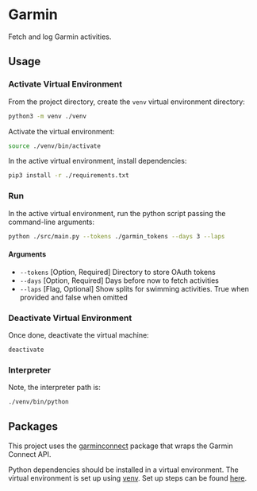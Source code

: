 # Garmin

Fetch and log Garmin activities.

## Usage

### Activate Virtual Environment

From the project directory, create the `venv` virtual environment directory:

```bash
python3 -m venv ./venv
```

Activate the virtual environment:

```bash
source ./venv/bin/activate
```

In the active virtual environment, install dependencies:

```bash
pip3 install -r ./requirements.txt
```

### Run

In the active virtual environment, run the python script passing the command-line arguments:

```bash
python ./src/main.py --tokens ./garmin_tokens --days 3 --laps
```

#### Arguments

- `--tokens` [Option, Required] Directory to store OAuth tokens
- `--days` [Option, Required] Days before now to fetch activities
- `--laps` [Flag, Optional] Show splits for swimming activities. True when provided and false when omitted

### Deactivate Virtual Environment

Once done, deactivate the virtual machine:

```bash
deactivate
```

### Interpreter

Note, the interpreter path is:

```bash
./venv/bin/python
```

## Packages

This project uses the [garminconnect](https://pypi.org/project/garminconnect) package that wraps the Garmin Connect API.

Python dependencies should be installed in a virtual environment.
The virtual environment is set up using [venv](https://docs.python.org/3/library/venv.html).
Set up steps can be found [here](https://www.studytonight.com/post/python-virtual-environment-setup-on-mac-osx-easiest-way).
